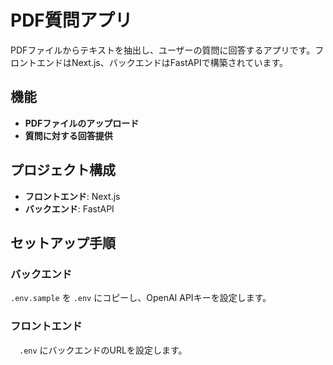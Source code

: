 # PDF質問アプリ

PDFファイルからテキストを抽出し、ユーザーの質問に回答するアプリです。フロントエンドはNext.js、バックエンドはFastAPIで構築されています。

## 機能

- **PDFファイルのアップロード**
- **質問に対する回答提供**

## プロジェクト構成

- **フロントエンド**: Next.js
- **バックエンド**: FastAPI

## セットアップ手順

### バックエンド

 `.env.sample` を `.env` にコピーし、OpenAI APIキーを設定します。

### フロントエンド

　`.env` にバックエンドのURLを設定します。